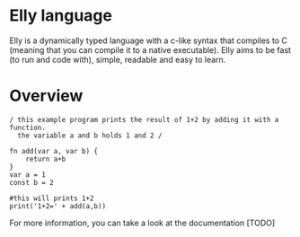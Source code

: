 # Elly language
Elly is a dynamically typed language with a c-like syntax that compiles to C (meaning that you can compile it to a native executable).
Elly aims to be fast (to run and code with), simple, readable and easy to learn.

# Overview
```
/ this example program prints the result of 1+2 by adding it with a function.
  the variable a and b holds 1 and 2 /

fn add(var a, var b) {
	return a+b
}
var a = 1
const b = 2

#this will prints 1+2
print('1+2=' + add(a,b))
```
For more information, you can take a look at the documentation [TODO]
